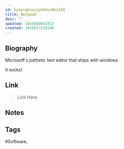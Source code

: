 ```yaml
---
id: hy1pvgbvwjzpk9muv8bid10
title: Notepad
desc: ""
updated: 1655660692913
created: 1655657239340
---
```


## Biography

Microsoft's pathetic text editor that ships with windows.

It sucks!

## Link

> Link Here.

## Notes

## Tags

#Software,
